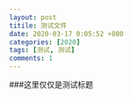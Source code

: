 ```yaml
---
layout: post
titile: 测试文件
date: 2020-03-17 0:05:52 +800
categories: [2020]
tags: [测试, 测试]
comments: 1
---
```


###这里仅仅是测试标题
